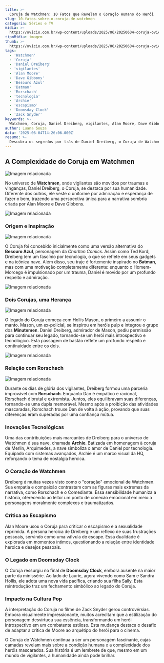 ```yaml
---
title: >-
  Coruja de Watchmen: 10 Fatos que Revelam o Coração Humano do Herói
slug: 10-fatos-sobre-o-coruja-de-watchmen
categoria: Séries e TV
midia: >-
  https://ovicio.com.br/wp-content/uploads/2025/06/20250604-coruja-ovicio.jpg
tipoMidia: imagem
thumb: >-
  https://ovicio.com.br/wp-content/uploads/2025/06/20250604-coruja-ovicio.jpg
tags:
  - 'Watchmen'
  - 'Coruja'
  - 'Daniel Dreiberg'
  - 'vigilantes'
  - 'Alan Moore'
  - 'Dave Gibbons'
  - 'Besouro Azul'
  - 'Batman'
  - 'Rorschach'
  - 'tecnologia'
  - 'Archie'
  - 'escapismo'
  - 'Doomsday Clock'
  - 'Zack Snyder'
keywords: >-
  Watchmen, Coruja, Daniel Dreiberg, vigilantes, Alan Moore, Dave Gibbons, Besouro Azul, Batman, Rorschach, tecnologia, Archie, escapismo, Doomsday Clock, Zack Snyder
author: Luana Souza
data: '2025-06-04T14:26:06.000Z'
resumo: >-
  Descubra os segredos por trás de Daniel Dreiberg, o Coruja de Watchmen, e como ele se destaca como o coração humano em meio ao universo sombrio dos vigilantes. Sua história, inspirações e impacto são explorados em profundidade.
---
```


## A Complexidade do Coruja em Watchmen  

![Imagem relacionada](https://i0.wp.com/ovicio.com.br/wp-content/uploads/2025/06/20250604-coruja-besouro-azul.jpg?resize=730%2C484&ssl=1)

No universo de **Watchmen**, onde vigilantes são movidos por traumas e vinganças, Daniel Dreiberg, o Coruja, se destaca por sua humanidade. Diferente dos outros, ele veste o uniforme por admiração e esperança de fazer o bem, trazendo uma perspectiva única para a narrativa sombria criada por Alan Moore e Dave Gibbons.  

![Imagem relacionada](https://i0.wp.com/ovicio.com.br/wp-content/uploads/2025/06/20250604-corujas.jpg?resize=730%2C569&ssl=1)

### Origem e Inspiração  

![Imagem relacionada](https://i0.wp.com/ovicio.com.br/wp-content/uploads/2025/06/20250604-coruja-e-rorschach.jpg?resize=730%2C434&ssl=1)

O Coruja foi concebido inicialmente como uma versão alternativa do **Besouro Azul**, personagem da _Charlton Comics_. Assim como Ted Kord, Dreiberg tem um fascínio por tecnologia, o que se reflete em seus gadgets e na icônica nave. Além disso, seu traje é fortemente inspirado no **Batman**, mas com uma motivação completamente diferente: enquanto o Homem-Morcego é impulsionado por um trauma, Daniel é movido por um profundo respeito e admiração.  

![Imagem relacionada](https://i0.wp.com/ovicio.com.br/wp-content/uploads/2025/06/20250604-coruja-archie.jpg?resize=730%2C481&ssl=1)

### Dois Corujas, uma Herança  

![Imagem relacionada](https://i0.wp.com/ovicio.com.br/wp-content/uploads/2025/06/20250604-coruja-espectral.jpg?resize=730%2C448&ssl=1)

O legado do Coruja começa com Hollis Mason, o primeiro a assumir o manto. Mason, um ex-policial, se inspirou em heróis pulp e integrou o grupo dos **Minutemen**. Daniel Dreiberg, admirador de Mason, pediu permissão para continuar seu legado, tornando-se um herói mais introspectivo e tecnológico. Esta passagem de bastão reflete um profundo respeito e continuidade entre os dois.  

![Imagem relacionada](https://i0.wp.com/ovicio.com.br/wp-content/uploads/2025/06/20250604-coruja-doomsday-clock.jpg?resize=730%2C363&ssl=1)

### Relação com Rorschach  

![Imagem relacionada](https://i0.wp.com/ovicio.com.br/wp-content/uploads/2025/06/20250604-coruja-snyder.jpg?resize=730%2C438&ssl=1)

Durante os dias de glória dos vigilantes, Dreiberg formou uma parceria improvável com **Rorschach**. Enquanto Dan é empático e racional, Rorschach é brutal e extremista. Juntos, eles equilibravam suas diferenças, tornando-se uma dupla memorável. Mesmo após a proibição das atividades mascaradas, Rorschach trouxe Dan de volta à ação, provando que suas diferenças eram superadas por uma confiança mútua.  

### Inovações Tecnológicas  

Uma das contribuições mais marcantes de Dreiberg para o universo de Watchmen é sua nave, chamada **Archie**. Batizada em homenagem à coruja de Merlin, Arquímedes, a nave simboliza o amor de Daniel por tecnologia. Equipado com sistemas avançados, Archie é um marco visual da HQ, reforçando o tema de nostalgia heroica.  

### O Coração de Watchmen  

Dreiberg é muitas vezes visto como o "coração" emocional de Watchmen. Sua empatia e compaixão contrastam com as figuras mais extremas da narrativa, como Rorschach e o Comediante. Essa sensibilidade humaniza a história, oferecendo ao leitor um ponto de conexão emocional em meio a personagens moralmente complexos e traumatizados.  

### Crítica ao Escapismo  

Alan Moore usou o Coruja para criticar o escapismo e a sexualidade reprimida. A persona heroica de Dreiberg é um reflexo de suas frustrações pessoais, servindo como uma válvula de escape. Essa dualidade é explorada em momentos íntimos, questionando a relação entre identidade heroica e desejos pessoais.  

### O Legado em Doomsday Clock  

O Coruja ressurgiu no final de **Doomsday Clock**, embora ausente na maior parte da minissérie. Ao lado de Laurie, agora vivendo como Sam e Sandra Hollis, ele adota uma nova vida pacífica, criando sua filha Sally. Esta reintrodução traz um fechamento simbólico ao legado do Coruja.  

### Impacto na Cultura Pop  

A interpretação do Coruja no filme de Zack Snyder gerou controvérsias. Embora visualmente impressionante, muitos acreditam que a estilização do personagem desvirtuou sua essência, transformando um herói introspectivo em um combatente estiloso. Esta mudança destaca o desafio de adaptar a crítica de Moore ao arquétipo do herói para o cinema.  

O Coruja de Watchmen continua a ser um personagem fascinante, cujas camadas revelam mais sobre a condição humana e a complexidade dos heróis mascarados. Sua história é um lembrete de que, mesmo em um mundo de vigilantes, a humanidade ainda pode brilhar.  
